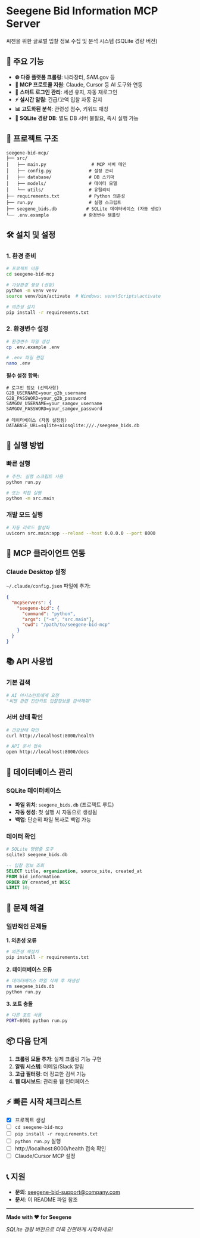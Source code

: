 # Seegene Bid Information MCP Server

씨젠을 위한 글로벌 입찰 정보 수집 및 분석 시스템 (SQLite 경량 버전)

## 🚀 주요 기능

- **🌐 다중 플랫폼 크롤링**: 나라장터, SAM.gov 등
- **🤖 MCP 프로토콜 지원**: Claude, Cursor 등 AI 도구와 연동
- **🔐 스마트 로그인 관리**: 세션 유지, 자동 재로그인
- **⚡ 실시간 알림**: 긴급/고액 입찰 자동 감지
- **📊 고도화된 분석**: 관련성 점수, 키워드 매칭
- **💾 SQLite 경량 DB**: 별도 DB 서버 불필요, 즉시 실행 가능

## 📁 프로젝트 구조

```
seegene-bid-mcp/
├── src/
│   ├── main.py                 # MCP 서버 메인
│   ├── config.py              # 설정 관리
│   ├── database/              # DB 스키마
│   ├── models/                # 데이터 모델
│   └── utils/                 # 유틸리티
├── requirements.txt           # Python 의존성
├── run.py                     # 실행 스크립트
├── seegene_bids.db           # SQLite 데이터베이스 (자동 생성)
└── .env.example             # 환경변수 템플릿
```

## 🛠️ 설치 및 설정

### 1. 환경 준비

```bash
# 프로젝트 이동
cd seegene-bid-mcp

# 가상환경 생성 (권장)
python -m venv venv
source venv/bin/activate  # Windows: venv\Scripts\activate

# 의존성 설치
pip install -r requirements.txt
```

### 2. 환경변수 설정

```bash
# 환경변수 파일 생성
cp .env.example .env

# .env 파일 편집
nano .env
```

**필수 설정 항목:**
```env
# 로그인 정보 (선택사항)
G2B_USERNAME=your_g2b_username
G2B_PASSWORD=your_g2b_password
SAMGOV_USERNAME=your_samgov_username
SAMGOV_PASSWORD=your_samgov_password

# 데이터베이스 (자동 설정됨)
DATABASE_URL=sqlite+aiosqlite:///./seegene_bids.db
```

## 🚀 실행 방법

### 빠른 실행

```bash
# 추천: 실행 스크립트 사용
python run.py

# 또는 직접 실행
python -m src.main
```

### 개발 모드 실행

```bash
# 자동 리로드 활성화
uvicorn src.main:app --reload --host 0.0.0.0 --port 8000
```

## 🔧 MCP 클라이언트 연동

### Claude Desktop 설정

`~/.claude/config.json` 파일에 추가:

```json
{
  "mcpServers": {
    "seegene-bid": {
      "command": "python",
      "args": ["-m", "src.main"],
      "cwd": "/path/to/seegene-bid-mcp"
    }
  }
}
```

## 📚 API 사용법

### 기본 검색

```python
# AI 어시스턴트에게 요청
"씨젠 관련 진단키트 입찰정보를 검색해줘"
```

### 서버 상태 확인

```bash
# 건강상태 확인
curl http://localhost:8000/health

# API 문서 접속
open http://localhost:8000/docs
```

## 💾 데이터베이스 관리

### SQLite 데이터베이스

- **파일 위치**: `seegene_bids.db` (프로젝트 루트)
- **자동 생성**: 첫 실행 시 자동으로 생성됨
- **백업**: 단순히 파일 복사로 백업 가능

### 데이터 확인

```bash
# SQLite 명령줄 도구
sqlite3 seegene_bids.db
```

```sql
-- 입찰 정보 조회
SELECT title, organization, source_site, created_at 
FROM bid_information 
ORDER BY created_at DESC 
LIMIT 10;
```

## 🐛 문제 해결

### 일반적인 문제들

**1. 의존성 오류**
```bash
# 의존성 재설치
pip install -r requirements.txt
```

**2. 데이터베이스 오류**
```bash
# 데이터베이스 파일 삭제 후 재생성
rm seegene_bids.db
python run.py
```

**3. 포트 충돌**
```bash
# 다른 포트 사용
PORT=8001 python run.py
```

## 📦 다음 단계

1. **크롤링 모듈 추가**: 실제 크롤링 기능 구현
2. **알림 시스템**: 이메일/Slack 알림
3. **고급 필터링**: 더 정교한 검색 기능
4. **웹 대시보드**: 관리용 웹 인터페이스

## ⚡ 빠른 시작 체크리스트

- [x] 프로젝트 생성
- [ ] `cd seegene-bid-mcp`
- [ ] `pip install -r requirements.txt`
- [ ] `python run.py` 실행
- [ ] http://localhost:8000/health 접속 확인
- [ ] Claude/Cursor MCP 설정

## 📞 지원

- **문의**: seegene-bid-support@company.com
- **문서**: 이 README 파일 참조

---

**Made with ❤️ for Seegene**

*SQLite 경량 버전으로 더욱 간편하게 시작하세요!*
